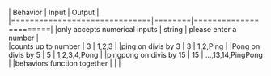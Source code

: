 | Behavior                     | Input  | Output                |
|==============================|========|=======================|
|only accepts numerical inputs | string | please enter a number |    
|counts up to number           | 3      | 1,2,3                 |
|ping on divis by 3            | 3      | 1,2,Ping              |
|Pong on divis  by 5           | 5      | 1,2,3,4,Pong          |
|pingpong on divis by 15       | 15     | ...,13,14,PingPong    |
|behaviors function together   |        |                       |
